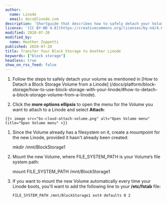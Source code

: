 ```yaml
---
author:
  name: Linode
  email: docs@linode.com
description: 'Shortguide that describes how to safely detach your Volume from a Linode and attach it to a different Linode.'
license: '[CC BY-ND 4.0](https://creativecommons.org/licenses/by-nd/4.0)'
modified: 2020-07-20
modified_by:
  name: Heather Zoppetti
published: 2020-07-20
title: Transfer Your Block Storage to Another Linode
keywords: ["block storage"]
headless: true
show_on_rss_feed: false
---
```


1. Follow the steps to safely detach your volume as mentioned in [How to Detach a Block Storage Volume from a Linode]
(/docs/platform/block-storage/how-to-use-block-storage-with-your-linode/#how-to-detach-a-block-storage-volume-from-a-linode).

1.   Click the **more options ellipsis** to open the menu for the Volume you want to attach to a Linode and select **Attach**:

    {{< image src="bs-cloud-attach-volume.png" alt="Open Volume menu" title="Open Volume menu" >}}

1.   Since the Volume already has a filesystem on it, create a mountpoint for the new Linode, provided it hasn't already been created:

        mkdir /mnt/BlockStorage1

1.   Mount the new Volume, where FILE_SYSTEM_PATH is your Volume’s file system path:

        mount FILE_SYSTEM_PATH /mnt/BlockStorage1

1.  If you want to mount the new Volume automatically every time your Linode boots, you'll want to add the following line to your **/etc/fstab** file:

        FILE_SYSTEM_PATH /mnt/BlockStorage1 ext4 defaults 0 2

